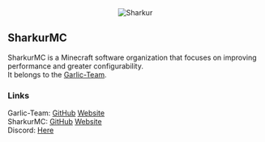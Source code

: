 <div align="center">
    <img src="https://avatars.githubusercontent.com/u/107707992?s=200&v=4" alt="Sharkur" />
</div>

## SharkurMC
SharkurMC is a Minecraft software organization that focuses on improving performance and greater configurability.  
It belongs to the [Garlic-Team](https://github.com/Garlic-Team/).

### Links
Garlic-Team: [GitHub](https://github.com/Garlic-Team/) [Website](https://rgarlic.eu)  
SharkurMC: [GitHub](https://github.com/SharkurMC) [Website](https://purpur.rgarlic.eu)  
Discord: [Here](https://discord.gg/AjKJSBbGm2)  
